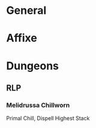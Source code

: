 # General

# Affixe

# Dungeons
## RLP
### Melidrussa Chillworn
Primal Chill, Dispell Highest Stack

